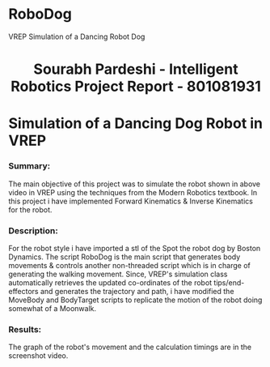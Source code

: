 # RoboDog
VREP Simulation of a Dancing Robot Dog
<!DOCTYPE html>
<html lang="en">
<head>
    <meta charset="UTF-8">
    <meta name="viewport" content="width=device-width, initial-scale=1.0">
    <meta http-equiv="X-UA-Compatible" content="ie=edge">
    <div class="header">
        <h1 style="text-align:center">Sourabh Pardeshi - Intelligent Robotics Project Report - 801081931</h1>
    </div>
   
<div class="text_content">
    <h1>Simulation of a Dancing Dog Robot in VREP</h1>
    <p>
        <h3>Summary:</h3>
            The main objective of this project was to simulate the robot shown in above video in VREP using the
            techniques from the Modern Robotics textbook. In this project i have implemented Forward Kinematics
            & Inverse Kinematics for the robot.
        <h3>Description:</h3>
            For the robot style i have imported a stl of the Spot the robot dog by Boston Dynamics. The script RoboDog
            is the main script that generates body movements & controls another non-threaded script which is in charge
            of generating the walking movement. Since, VREP's simulation class automatically retrieves the updated
            co-ordinates of the robot tips/end-effectors and generates the trajectory and path, i have modified the
            MoveBody and BodyTarget scripts to replicate the motion of the robot doing somewhat of a Moonwalk.
        <h3>Results:</h3>
            The graph of the robot's movement and the calculation timings are in the screenshot video.
    </p>
</div>
    </div>

</body>
</html>
